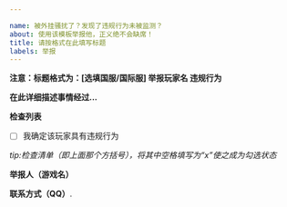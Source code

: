 ```yaml
---

name: 被外挂骚扰了？发现了违规行为未被监测？
about: 使用该模板举报他，正义绝不会缺席！
title: 请按格式在此填写标题
labels: 举报
---
```


**注意：标题格式为：[选填国服/国际服] 举报玩家名 违规行为**

**在此详细描述事情经过...**


**检查列表**

- [ ] 我确定该玩家具有违规行为

*tip:检查清单（即上面那个方括号），将其中空格填写为“x”使之成为勾选状态*

**举报人（游戏名）**

**联系方式（QQ）**.
